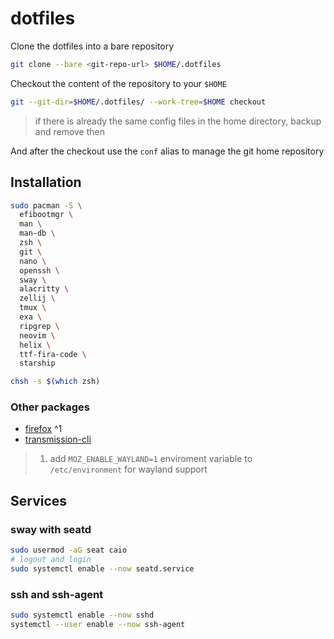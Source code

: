 # dotfiles

Clone the dotfiles into a bare repository

```sh
git clone --bare <git-repo-url> $HOME/.dotfiles
```

Checkout the content of the repository to your `$HOME`

```sh
git --git-dir=$HOME/.dotfiles/ --work-tree=$HOME checkout
```

> if there is already the same config files in the home directory, backup and remove then

And after the checkout use the `conf` alias to manage the git home repository

## Installation

```sh
sudo pacman -S \
  efibootmgr \
  man \
  man-db \
  zsh \
  git \
  nano \
  openssh \
  sway \
  alacritty \
  zellij \
  tmux \
  exa \
  ripgrep \
  neovim \
  helix \
  ttf-fira-code \
  starship

chsh -s $(which zsh)
```

### Other packages

- [firefox](https://wiki.archlinux.org/title/firefox#Installing) ^1
- [transmission-cli](https://archlinux.org/packages/extra/x86_64/transmission-cli/)

> 1. add `MOZ_ENABLE_WAYLAND=1` enviroment variable to `/etc/environment` for wayland support

## Services

### sway with seatd

```sh
sudo usermod -aG seat caio
# logout and login
sudo systemctl enable --now seatd.service
```

### ssh and ssh-agent

```sh
sudo systemctl enable --now sshd
systemctl --user enable --now ssh-agent
```
